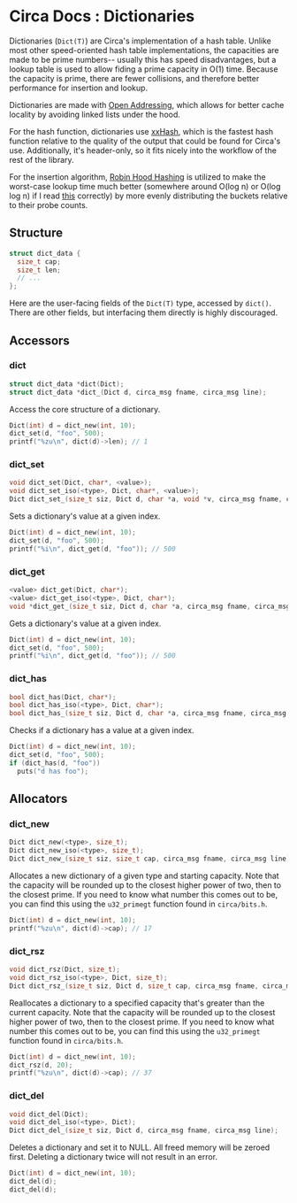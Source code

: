 # Circa Docs : Dictionaries

Dictionaries (`Dict(T)`) are Circa's implementation of a hash table. Unlike most
other speed-oriented hash table implementations, the capacities are made to be
prime numbers-- usually this has speed disadvantages, but a lookup table is used
to allow fiding a prime capacity in O(1) time. Because the capacity is prime,
there are fewer collisions, and therefore better performance for insertion
and lookup.

Dictionaries are made with
[Open Addressing](https://en.wikipedia.org/wiki/Open_addressing), which allows
for better cache locality by avoiding linked lists under the hood.

For the hash function, dictionaries use
[xxHash](http://cyan4973.github.io/xxHash/), which is the fastest hash function
relative to the quality of the output that could be found for Circa's use.
Additionally, it's header-only, so it fits nicely into the workflow of the rest
of the library.

For the insertion algorithm,
[Robin Hood Hashing](https://andre.arko.net/2017/08/24/robin-hood-hashing/)
is utilized to make the worst-case lookup time much better
(somewhere around O(log n) or O(log log n)
if I read [this](http://luc.devroye.org/robinhood.pdf) correctly)
by more evenly distributing the buckets relative to their probe counts.

## Structure

```C
struct dict_data {
  size_t cap;
  size_t len;
  // ...
};
```

Here are the user-facing fields of the `Dict(T)` type, accessed by `dict()`. There
are other fields, but interfacing them directly is highly discouraged.

## Accessors

### dict

```C
struct dict_data *dict(Dict);
struct dict_data *dict_(Dict d, circa_msg fname, circa_msg line);
```

Access the core structure of a dictionary.

```C
Dict(int) d = dict_new(int, 10);
dict_set(d, "foo", 500);
printf("%zu\n", dict(d)->len); // 1
```

### dict_set

```C
void dict_set(Dict, char*, <value>);
void dict_set_iso(<type>, Dict, char*, <value>);
Dict dict_set_(size_t siz, Dict d, char *a, void *v, circa_msg fname, circa_msg line);
```

Sets a dictionary's value at a given index.

```C
Dict(int) d = dict_new(int, 10);
dict_set(d, "foo", 500);
printf("%i\n", dict_get(d, "foo")); // 500
```

### dict_get

```C
<value> dict_get(Dict, char*);
<value> dict_get_iso(<type>, Dict, char*);
void *dict_get_(size_t siz, Dict d, char *a, circa_msg fname, circa_msg line);
```

Gets a dictionary's value at a given index.

```C
Dict(int) d = dict_new(int, 10);
dict_set(d, "foo", 500);
printf("%i\n", dict_get(d, "foo")); // 500
```

### dict_has

```C
bool dict_has(Dict, char*);
bool dict_has_iso(<type>, Dict, char*);
bool dict_has_(size_t siz, Dict d, char *a, circa_msg fname, circa_msg line);
```

Checks if a dictionary has a value at a given index.

```C
Dict(int) d = dict_new(int, 10);
dict_set(d, "foo", 500);
if (dict_has(d, "foo"))
  puts("d has foo");
```

## Allocators

### dict_new

```C
Dict dict_new(<type>, size_t);
Dict dict_new_iso(<type>, size_t);
Dict dict_new_(size_t siz, size_t cap, circa_msg fname, circa_msg line);
```

Allocates a new dictionary of a given type and starting capacity. Note that the
capacity will be rounded up to the closest higher power of two, then to the
closest prime. If you need to know what number this comes out to be, you can
find this using the `u32_primegt` function found in `circa/bits.h`.

```C
Dict(int) d = dict_new(int, 10);
printf("%zu\n", dict(d)->cap); // 17
```

### dict_rsz

```C
void dict_rsz(Dict, size_t);
void dict_rsz_iso(<type>, Dict, size_t);
Dict dict_rsz_(size_t siz, Dict d, size_t cap, circa_msg fname, circa_msg line);
```

Reallocates a dictionary to a specified capacity that's greater than the current
capacity. Note that the capacity will be rounded up to the closest higher power
of two, then to the closest prime. If you need to know what number this comes
out to be, you can find this using the `u32_primegt` function found in
`circa/bits.h`.

```C
Dict(int) d = dict_new(int, 10);
dict_rsz(d, 20);
printf("%zu\n", dict(d)->cap); // 37
```

### dict_del

```C
void dict_del(Dict);
void dict_del_iso(<type>, Dict);
Dict dict_del_(size_t siz, Dict d, circa_msg fname, circa_msg line);
```

Deletes a dictionary and set it to NULL. All freed memory will be zeroed first.
Deleting a dictionary twice will not result in an error.

```C
Dict(int) d = dict_new(int, 10);
dict_del(d);
dict_del(d);
```
